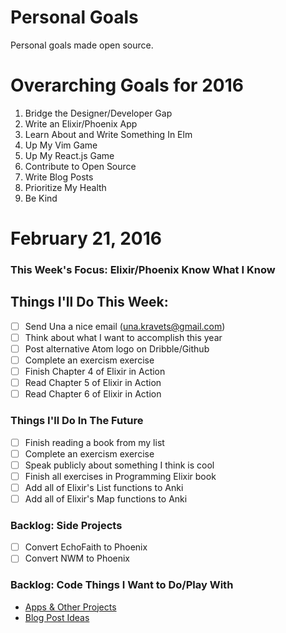 Personal Goals
==============

Personal goals made open source.

# Overarching Goals for 2016
1. Bridge the Designer/Developer Gap
2. Write an Elixir/Phoenix App
3. Learn About and Write Something In Elm
4. Up My Vim Game
5. Up My React.js Game
6. Contribute to Open Source
7. Write Blog Posts
8. Prioritize My Health
9. Be Kind

# February 21, 2016

### This Week's Focus: Elixir/Phoenix Know What I Know

## Things I'll Do This Week:
- [ ] Send Una a nice email (una.kravets@gmail.com)
- [ ] Think about what I want to accomplish this year
- [ ] Post alternative Atom logo on Dribble/Github
- [ ] Complete an exercism exercise
- [ ] Finish Chapter 4 of Elixir in Action
- [ ] Read Chapter 5 of Elixir in Action
- [ ] Read Chapter 6 of Elixir in Action

### Things I'll Do In The Future
- [ ] Finish reading a book from my list
- [ ] Complete an exercism exercise
- [ ] Speak publicly about something I think is cool
- [ ] Finish all exercises in Programming Elixir book
- [ ] Add all of Elixir's List functions to Anki
- [ ] Add all of Elixir's Map functions to Anki

### Backlog: Side Projects
- [ ] Convert EchoFaith to Phoenix
- [ ] Convert NWM to Phoenix

### Backlog: Code Things I Want to Do/Play With
- [Apps & Other Projects](https://github.com/jessejanderson/personal-goals/blob/master/ideas-and-misc/app-ideas.md)
- [Blog Post Ideas](https://github.com/jessejanderson/personal-goals/blob/master/ideas-and-misc/blog-ideas.md)

